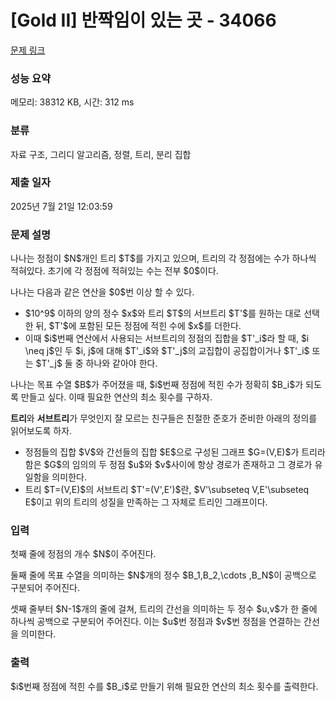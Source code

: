 # [Gold II] 반짝임이 있는 곳 - 34066 

[문제 링크](https://www.acmicpc.net/problem/34066) 

### 성능 요약

메모리: 38312 KB, 시간: 312 ms

### 분류

자료 구조, 그리디 알고리즘, 정렬, 트리, 분리 집합

### 제출 일자

2025년 7월 21일 12:03:59

### 문제 설명

<p>나나는 정점이 $N$개인 트리 $T$를 가지고 있으며, 트리의 각 정점에는 수가 하나씩 적혀있다. 초기에 각 정점에 적혀있는 수는 전부 $0$이다.</p>

<p>나나는 다음과 같은 연산을 $0$번 이상 할 수 있다.</p>

<ul>
	<li>$10^9$ 이하의 양의 정수 $x$와 트리 $T$의 서브트리 $T'$를 원하는 대로 선택한 뒤, $T'$에 포함된 모든 정점에 적힌 수에 $x$를 더한다.</li>
	<li>이때 $i$번째 연산에서 사용되는 서브트리의 정점의 집합을 $T'_i$라 할 때, $i \neq j$인 두 $i, j$에 대해 $T'_i$와 $T'_j$의 교집합이 공집합이거나 $T'_i$ 또는 $T'_j$ 둘 중 하나와 같아야 한다.</li>
</ul>

<p>나나는 목표 수열 $B$가 주어졌을 때, $i$번째 정점에 적힌 수가 정확히 $B_i$가 되도록 만들고 싶다. 이때 필요한 연산의 최소 횟수를 구하자.</p>

<p><strong>트리</strong>와 <strong>서브트리</strong>가 무엇인지 잘 모르는 친구들은 친절한 준호가 준비한 아래의 정의를 읽어보도록 하자.</p>

<ul>
	<li>정점들의 집합 $V$와 간선들의 집합 $E$으로 구성된 그래프 $G=(V,E)$가 트리라 함은 $G$의 임의의 두 정점 $u$와 $v$사이에 항상 경로가 존재하고 그 경로가 유일함을 의미한다.</li>
	<li>트리 $T=(V,E)$의 서브트리 $T'=(V',E')$란, $V'\subseteq V,E'\subseteq E$이고 위의 트리의 성질을 만족하는 그 자체로 트리인 그래프이다.</li>
</ul>

### 입력 

 <p>첫째 줄에 정점의 개수 $N$이 주어진다.</p>

<p>둘째 줄에 목표 수열을 의미하는 $N$개의 정수 $B_1,B_2,\cdots ,B_N$이 공백으로 구분되어 주어진다.</p>

<p>셋째 줄부터 $N-1$개의 줄에 걸쳐, 트리의 간선을 의미하는 두 정수 $u,v$가 한 줄에 하나씩 공백으로 구분되어 주어진다. 이는 $u$번 정점과 $v$번 정점을 연결하는 간선을 의미한다.</p>

### 출력 

 <p>$i$번째 정점에 적힌 수를 $B_i$로 만들기 위해 필요한 연산의 최소 횟수를 출력한다.</p>

